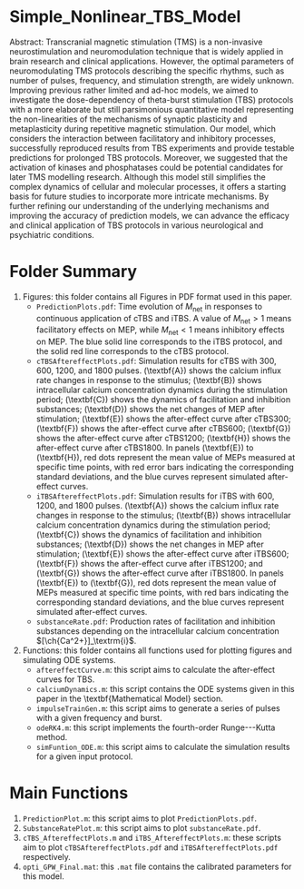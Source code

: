 # Simple_Nonlinear_TBS_Model
Abstract: Transcranial magnetic stimulation (TMS) is a non-invasive neurostimulation and neuromodulation technique that is widely applied in brain research and clinical applications. However, the optimal parameters of neuromodulating TMS protocols describing the specific rhythms, such as number of pulses, frequency, and stimulation strength, are widely unknown. Improving previous rather limited and ad-hoc models, we aimed to investigate the dose-dependency of theta-burst stimulation (TBS) protocols with a more elaborate but still parsimonious quantitative model representing the non-linearities of the mechanisms of synaptic plasticity and metaplasticity during repetitive magnetic stimulation. Our model, which considers the interaction between facilitatory and inhibitory processes, successfully reproduced results from TBS experiments and provide testable predictions for prolonged TBS protocols. Moreover, we suggested that the activation of kinases and phosphatases could be potential candidates for later TMS modelling research. Although this model still simplifies the complex dynamics of cellular and molecular processes, it offers a starting basis for future studies to incorporate more intricate mechanisms. By further refining our understanding of the underlying mechanisms and improving the accuracy of prediction models, we can advance the efficacy and clinical application of TBS protocols in various neurological and psychiatric conditions.
# Folder Summary
1. Figures: this folder contains all Figures in PDF format used in this paper.
   * `PredictionPlots.pdf`: Time evolution of $M_\textrm{net}$ in responses to continuous application of cTBS and iTBS. A value of $M_\textrm{net} > 1$ means facilitatory effects on MEP, while $M_\textrm{net} < 1$ means inhibitory effects on MEP. The blue solid line corresponds to the iTBS protocol, and the solid red line corresponds to the cTBS protocol.
   * `cTBSAftereffectPlots.pdf`: Simulation results for cTBS with $300$, $600$, $1200$, and $1800$ pulses. (\textbf{A}) shows the calcium influx rate changes in response to the stimulus; (\textbf{B}) shows intracellular calcium concentration dynamics during the stimulation period; (\textbf{C}) shows the dynamics of facilitation and inhibition substances; (\textbf{D}) shows the net changes of MEP after stimulation; (\textbf{E}) shows the after-effect curve after cTBS300; (\textbf{F}) shows the after-effect curve after cTBS600; (\textbf{G}) shows the after-effect curve after cTBS1200; (\textbf{H}) shows the after-effect curve after cTBS1800. In panels (\textbf{E}) to (\textbf{H}), red dots represent the mean value of MEPs measured at specific time points, with red error bars indicating the corresponding standard deviations, and the blue curves represent simulated after-effect curves.
   * `iTBSAftereffectPlots.pdf`: Simulation results for iTBS with $600$, $1200$, and $1800$ pulses. (\textbf{A}) shows the calcium influx rate changes in response to the stimulus; (\textbf{B}) shows intracellular calcium concentration dynamics during the stimulation period; (\textbf{C}) shows the dynamics of facilitation and inhibition substances; (\textbf{D}) shows the net changes in MEP after stimulation; (\textbf{E}) shows the after-effect curve after iTBS600; (\textbf{F}) shows the after-effect curve after iTBS1200; and (\textbf{G}) shows the after-effect curve after iTBS1800. In panels (\textbf{E}) to (\textbf{G}), red dots represent the mean value of MEPs measured at specific time points, with red bars indicating the corresponding standard deviations, and the blue curves represent simulated after-effect curves.
   * `substanceRate.pdf`: Production rates of facilitation and inhibition substances depending on the intracellular calcium concentration $[\ch{Ca^2+}]_\textrm{i}$.
2. Functions: this folder contains all functions used for plotting figures and simulating ODE systems.
   * `aftereffectCurve.m`: this script aims to calculate the after-effect curves for TBS.
   * `calciumDynamics.m`: this script contains the ODE systems given in this paper in the \textbf{Mathematical Model} section.
   * `impulseTrainGen.m`: this script aims to generate a series of pulses with a given frequency and burst.
   * `odeRK4.m`: this script implements the fourth-order Runge---Kutta method.
   * `simFuntion_ODE.m`: this script aims to calculate the simulation results for a given input protocol.
# Main Functions
1. `PredictionPlot.m`: this script aims to plot `PredictionPlots.pdf`.
2. `SubstanceRatePlot.m`: this script aims to plot `substanceRate.pdf`.
3. `cTBS_AftereffectPlots.m` and `iTBS_AftereffectPlots.m`: these scripts aim to plot `cTBSAftereffectPlots.pdf` and `iTBSAftereffectPlots.pdf` respectively.
4. `opti_GPW_Final.mat`: this `.mat` file contains the calibrated parameters for this model.
